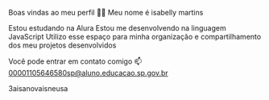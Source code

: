 Boas vindas ao meu perfil 💙💙 Meu nome é isabelly martins 

Estou estudando na Alura
Estou me desenvolvendo na linguagem JavaScript
Utilizo esse espaço para minha organização e compartilhamento dos meu projetos desenvolvidos

Você pode entrar em contato comigo 📫
00001105646580sp@aluno.educacao.sp.gov.br

3aisanovaisneusa

